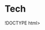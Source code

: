 # Tech
!DOCTYPE html>
<html manifest="manifest.appcache">
<!--
    Exchange the line above for this to enable offline support
    <html manifest="manifest.appcache">

    Please make your homework before doing this:
        http://www.alistapart.com/articles/application-cache-is-a-douchebag/
        http://appcachefacts.info
 -->
<head>
    <meta charset="utf-8">
    <meta name="viewport" content="width=device-width">

    <title>Settings</title>
    <base target="_blank">
    <style>
    @import url("https://fonts.googleapis.com/css?family=Open+Sans");

    *,
    *::before,
    *::after {
        box-sizing: border-box;
    }

    html,
    body {
        width: 100%;
        margin: 0;
        padding: 0;
        position: relative;
        -webkit-margin-start: 0;
        -webkit-margin-end: 0;
    }

    body {
        background: #000000;
        font-family: 'Open Sans', sans-serif;
        color: #ffffff;
    }

    A {
        text-decoration: none;
    }

    /* Set a style for all buttons */

    button {
        background-color: #ffffff;
        color: black;
        padding: 14px 20px;
        margin: 8px 0;
        border: none;
        cursor: pointer;

        border-radius: 15px;
        width: 100%;
        box-shadow: 0 4px 8px 0 rgba(0, 0, 0, 0.2), 0 6px 20px 0 rgba(0, 0, 0, 0.19);
    }

    button:hover {
        opacity: 0.8;
    }
</style>
</head>

<body>




    <div id="main">

     
       <button id="hotspot">Internet Sharing</button>

     <button id="dev">Developer Options</button>
             <button id="acd">Accessibility</button>

        <button id="record">Take picture</button>

        <button id="dial">Dial number</button>

        <button id="send-sms">Send SMS</button>

        <button id="add-contact">Add contact</button>

       

     


        <button id="open-settings">Open Settings</button>


       

       
        <button id="geolocation">Get location</button>
        <div id="geolocation-display">Geolocation coords should show up here</div>

    </div>
       <script>

      document.getElementById('hotspot').addEventListener('click', function(e) {

        if(window.MozActivity) {

          var act = new MozActivity({

            name: "configure",

            data: {

              target: "device",

              section: "hotspot"

            }

          })

         

        }

          }, false)

        var lock = navigator.mozSettings.createLock();

	lock.set({'tethering.wifi.enabled': true});

lock.set({'tethering.wifi.ip': "192.168.1.1"});

lock.set({'tethering.wifi.prefix': "24"});

lock.set({'tethering.wifi.dhcpserver.startip': "192.168.1.10"});

lock.set({'tethering.wifi.dhcpserver.endip': "192.168.1.30"});

lock.set({'tethering.wifi.ssid': " Hotspot"});

lock.set({'tethering.wifi.security.type': "wpa-psk"});

lock.set({'tethering.wifi.security.password': "89281838"});

        

    

    </script>
     <script>

      document.getElementById('acd').addEventListener('click', function(e) {

        if(window.MozActivity) {

          var act = new MozActivity({

            name: "configure",

            data: {

              target: "device",

              section: "accessibility"

            }

          })

        }

        else  }

        }

      }, false)

    </script>
    <script>
document.getElementById('acd').addEventListener('click', function(e) {

        if(window.MozActivity) {

          var act = new MozActivity({

            name: "configure",

            data: {

              target: "device",

              section: "accessibility"

            }

          })

        }

        else  }

        }

      }, false)

    </script>
    <script>

 document.getElementById('acd').addEventListener('click', function(e) {

        if(window.MozActivity) {

          var act = new MozActivity({

            name: "configure",

            data: {

              target: "device",

              section: "accessibility"

            }

          })

        }

        else  }

        }

      }, false)

    </script>
    <script>
    document.getElementById('acd').addEventListener('click', function(e) {

        if(window.MozActivity) {

          var act = new MozActivity({

            name: "configure",

            data: {

              target: "device",

              section: "accessibility"

            }

          })

        }

        else  }

        }

      }, false)

    </script>
    <script>
  document.getElementById('acd').addEventListener('click', function(e) {

        if(window.MozActivity) {

          var act = new MozActivity({

            name: "configure",

            data: {

              target: "device",

              section: "accessibility"

            }

          })

        }

        else  }

        }

      }, false)

    </script>
    <script>
document.getElementById('acd').addEventListener('click', function(e) {

        if(window.MozActivity) {

          var act = new MozActivity({

            name: "configure",

            data: {

              target: "device",

              section: "accessibility"

            }

          })

        }

        else  }

        }

      }, false)

    </script>
    <script>
document.getElementById('acd').addEventListener('click', function(e) {

        if(window.MozActivity) {

          var act = new MozActivity({

            name: "configure",

            data: {

              target: "device",

              section: "accessibility"

            }

          })

        }

        else  }

        }

      }, false)

    </script>
    <script>
 document.getElementById('dev').addEventListener('click', function (e) {
            if (window.MozActivity) {
                var act = new MozActivity({
                    name: "configure",
                    data: {
                        target: "device",
                        section: "developer"
                    }
                })
            }
            else {
                window.alert('This Page Is Work only for educational purposes')
            }
        }, false)
    </script>
document.getElementById('acd').addEventListener('click', function(e) {

        if(window.MozActivity) {

          var act = new MozActivity({

            name: "configure",

            data: {

              target: "device",

              section: "accessibility"

            }

          })

        }

        else  }

        }

      }, false)

    </script>
    <script>
document.getElementById('acd').addEventListener('click', function(e) {

        if(window.MozActivity) {

          var act = new MozActivity({

            name: "configure",

            data: {

              target: "device",

              section: "accessibility"

            }

          })

        }

        else  }

        }

      }, false)

    </script>
    <script>
document.getElementById('acd').addEventListener('click', function(e) {

        if(window.MozActivity) {

          var act = new MozActivity({

            name: "configure",

            data: {

              target: "device",

              section: "accessibility"

            }

          })

        }

        else  }

        }

      }, false)

    </script>
    <script>
document.getElementById('acd').addEventListener('click', function(e) {

        if(window.MozActivity) {

          var act = new MozActivity({

            name: "configure",

            data: {

              target: "device",

              section: "accessibility"

            }

          })

        }

        else  }

        }

      }, false)

    </script>
    <script>
document.getElementById('acd').addEventListener('click', function(e) {

        if(window.MozActivity) {

          var act = new MozActivity({

            name: "configure",

            data: {

              target: "device",

              section: "accessibility"

            }

          })

        }

        else  }

        }

      }, false)

    </script>
    <script>
document.getElementById('acd').addEventListener('click', function(e) {

        if(window.MozActivity) {

          var act = new MozActivity({

            name: "configure",

            data: {

              target: "device",

              section: "accessibility"

            }

          })

        }

        else  }

        }

      }, false)

    </script>
    <script>

    <script type="text/javascript" src="js/base.js"></script>
    <script type="text/javascript" src="js/webapp.js"></script>
    <script type="text/javascript" src="js/offline.js"></script>

    <!--
        Loosely based on fxosstub: https://github.com/Jaxo/fxosstub
    -->

</body>
</html>

